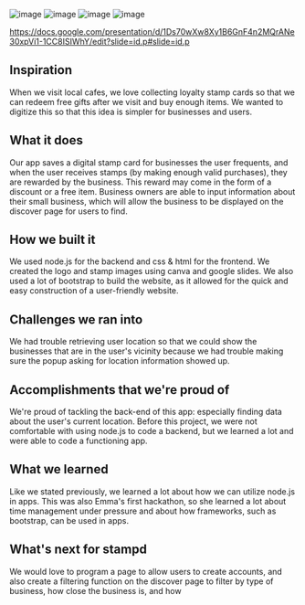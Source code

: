 ![image](https://github.com/user-attachments/assets/f95c7051-96c4-4824-b610-2ed2631c85fe)
![image](https://github.com/user-attachments/assets/51e5b161-863f-4cb2-8377-576925040e67)
![image](https://github.com/user-attachments/assets/4b7ac975-b73e-4090-b646-8a252811dd6c)
![image](https://github.com/user-attachments/assets/6287fc54-815d-4fae-b7f7-7a93d1ca2524)

https://docs.google.com/presentation/d/1Ds70wXw8Xy1B6GnF4n2MQrANe30xpVi1-1CC8ISIWhY/edit?slide=id.p#slide=id.p

## Inspiration
When we visit local cafes, we love collecting loyalty stamp cards so that we can redeem free gifts after we visit and buy enough items. We wanted to digitize this so that this idea is simpler for businesses and users. 

## What it does
Our app saves a digital stamp card for businesses the user frequents, and when the user receives stamps (by making enough valid purchases), they are rewarded by the business. This reward may come in the form of a discount or a free item. Business owners are able to input information about their small business, which will allow the business to be displayed on the discover page for users to find. 

## How we built it
We used node.js for the backend and css & html for the frontend. We created the logo and stamp images using canva and google slides. We also used a lot of bootstrap to build the website, as it allowed for the quick and easy construction of a user-friendly website. 

## Challenges we ran into
We had trouble retrieving user location so that we could show the businesses that are in the user's vicinity because we had trouble making sure the popup asking for location information showed up. 

## Accomplishments that we're proud of
We're proud of tackling the back-end of this app: especially finding data about the user's current location. Before this project, we were not comfortable with using node.js to code a backend, but we learned a lot and were able to code a functioning app. 

## What we learned
Like we stated previously, we learned a lot about how we can utilize node.js in apps. This was also Emma's first hackathon, so she learned a lot about time management under pressure and about how frameworks, such as bootstrap, can be used in apps. 

## What's next for stampd
We would love to program a page to allow users to create accounts, and also create a filtering function on the discover page to filter by type of business, how close the business is, and how 
